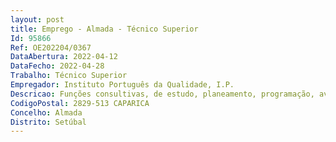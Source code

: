 ```yaml
--- 
layout: post
title: Emprego - Almada - Técnico Superior
Id: 95866
Ref: OE202204/0367
DataAbertura: 2022-04-12
DataFecho: 2022-04-28
Trabalho: Técnico Superior
Empregador: Instituto Português da Qualidade, I.P.
Descricao: Funções consultivas, de estudo, planeamento, programação, avaliação e aplicação de métodos e processos de natureza técnica e ou científica, que fundamentam e preparam a decisão, no âmbito da atividade do Departamento de Normalização  Elaboração, autonomamente ou em grupo, de pareceres e projetos e execução de outras atividades de apoio geral ou especializado nas áreas de atuação.
CodigoPostal: 2829-513 CAPARICA
Concelho: Almada
Distrito: Setúbal
--- 
```

